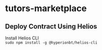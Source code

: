 # tutors-marketplace

## Deploy Contract Using Helios 

Install Helios CLI </br>
`sudo npm install -g @hyperionbt/helios-cli`


